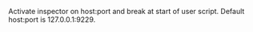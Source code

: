 <!-- YAML
added: v7.6.0
-->

Activate inspector on host:port and break at start of user script.
Default host:port is 127.0.0.1:9229.



